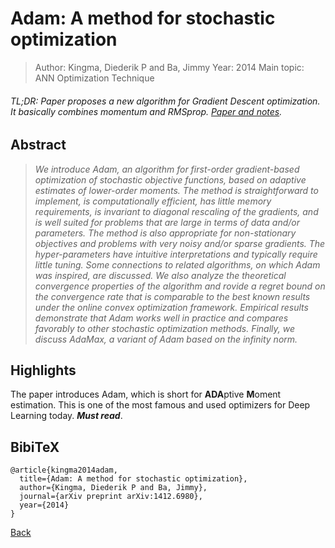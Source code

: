 # Adam: A method for stochastic optimization

> Author: Kingma, Diederik P and Ba, Jimmy
> Year: 2014
> Main topic: ANN Optimization Technique

###### TL;DR: Paper proposes a new algorithm for Gradient Descent optimization. It basically combines momentum and RMSprop. [Paper and notes](../papers/kingma2014adam.pdf).

## Abstract

> _We introduce Adam, an algorithm for first-order gradient-based optimization of stochastic objective functions, based on adaptive estimates of lower-order moments. The method is straightforward to implement, is computationally efficient, has little memory requirements, is invariant to diagonal rescaling of the gradients, and is well suited for problems that are large in terms of data and/or parameters. The method is also appropriate for non-stationary objectives and problems with very noisy and/or sparse gradients. The hyper-parameters have intuitive interpretations and typically require little tuning. Some connections to related algorithms, on which Adam was inspired, are discussed. We also analyze the theoretical convergence properties of the algorithm and rovide a regret bound on the convergence rate that is comparable to the best known results under the online convex optimization framework. Empirical results demonstrate that Adam works well in practice and compares favorably to other stochastic optimization methods. Finally, we discuss AdaMax, a variant of Adam based on the infinity norm._

## Highlights

The paper introduces Adam, which is short for **ADA**ptive **M**oment estimation.
This is one of the most famous and used optimizers for Deep Learning today.
**_Must read_**.

## BibiTeX

```
@article{kingma2014adam,
  title={Adam: A method for stochastic optimization},
  author={Kingma, Diederik P and Ba, Jimmy},
  journal={arXiv preprint arXiv:1412.6980},
  year={2014}
}
```

[Back](../README.md)

